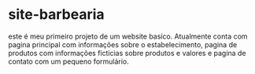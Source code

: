 # site-barbearia
este é meu primeiro projeto de um website basíco. Atualmente conta com pagina principal com informações sobre o estabelecimento, pagina de produtos com informações ficticias sobre produtos e valores e pagina de contato com um pequeno formulário.
